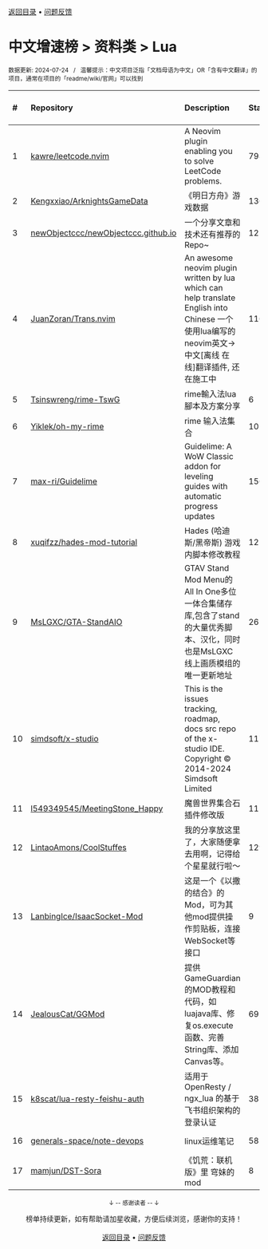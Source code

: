 <a href="https://gitee.com/GrowingGit/GitHub-Chinese-Top-Charts#github中文排行榜">返回目录</a> • <a href="/content/docs/feedback.md">问题反馈</a>

# 中文增速榜 > 资料类 > Lua
<sub>数据更新: 2024-07-24&nbsp;&nbsp;&nbsp;/&nbsp;&nbsp;&nbsp;温馨提示：中文项目泛指「文档母语为中文」OR「含有中文翻译」的项目，通常在项目的「readme/wiki/官网」可以找到</sub>

|#|Repository|Description|Stars|Average daily growth|Updated|
|:-|:-|:-|:-|:-|:-|
|1|[kawre/leetcode.nvim](https://github.com/kawre/leetcode.nvim)|A Neovim plugin enabling you to solve LeetCode problems.|798|3|2024-06-27|
|2|[Kengxxiao/ArknightsGameData](https://github.com/Kengxxiao/ArknightsGameData)|《明日方舟》游戏数据|1360|1|2024-07-16|
|3|[newObjectccc/newObjectccc.github.io](https://github.com/newObjectccc/newObjectccc.github.io)|一个分享文章和技术还有推荐的Repo~|12|0|2024-07-20|
|4|[JuanZoran/Trans.nvim](https://github.com/JuanZoran/Trans.nvim)|An awesome neovim plugin written by lua which can help translate English into Chinese 一个使用lua编写的neovim英文->中文[离线    在线]翻译插件, 还在施工中|116|0|2024-04-21|
|5|[Tsinswreng/rime-TswG](https://github.com/Tsinswreng/rime-TswG)|rime輸入法lua腳本及方案分享|6|0|2024-05-06|
|6|[Yiklek/oh-my-rime](https://github.com/Yiklek/oh-my-rime)|rime 输入法集合|10|0|2024-04-22|
|7|[max-ri/Guidelime](https://github.com/max-ri/Guidelime)|Guidelime: A WoW Classic addon for leveling guides with automatic progress updates|156|0|2024-07-12|
|8|[xuqifzz/hades-mod-tutorial](https://github.com/xuqifzz/hades-mod-tutorial)|Hades (哈迪斯/黑帝斯) 游戏内脚本修改教程|125|0|2024-06-23|
|9|[MsLGXC/GTA-StandAIO](https://github.com/MsLGXC/GTA-StandAIO)|GTAV Stand Mod Menu的All In One多位一体合集储存库,包含了stand的大量优秀脚本、汉化，同时也是MsLGXC线上画质模组的唯一更新地址|26|0|2024-06-26|
|10|[simdsoft/x-studio](https://github.com/simdsoft/x-studio)|This is the issues tracking, roadmap, docs src repo of the x-studio IDE. Copyright © 2014-2024 Simdsoft Limited|117|0|2024-07-15|
|11|[l549349545/MeetingStone_Happy](https://github.com/l549349545/MeetingStone_Happy)|魔兽世界集合石插件修改版|11|0|2024-05-09|
|12|[LintaoAmons/CoolStuffes](https://github.com/LintaoAmons/CoolStuffes)|我的分享放这里了，大家随便拿去用啊，记得给个星星就行啦～|129|0|2024-07-18|
|13|[LanbingIce/IsaacSocket-Mod](https://github.com/LanbingIce/IsaacSocket-Mod)|这是一个《以撒的结合》的Mod，可为其他mod提供操作剪贴板，连接WebSocket等接口|9|0|2024-03-15|
|14|[JealousCat/GGMod](https://github.com/JealousCat/GGMod)|提供GameGuardian的MOD教程和代码，如luajava库、修复os.execute函数、完善String库、添加Canvas等。|69|0|2024-07-04|
|15|[k8scat/lua-resty-feishu-auth](https://github.com/k8scat/lua-resty-feishu-auth)|适用于 OpenResty / ngx_lua 的基于飞书组织架构的登录认证|38|0|2024-05-08|
|16|[generals-space/note-devops](https://github.com/generals-space/note-devops)|linux运维笔记|58|0|2024-07-20|
|17|[mamjun/DST-Sora](https://github.com/mamjun/DST-Sora)|《饥荒：联机版》里 穹妹的mod|8|0|2024-07-16|

<div align="center">
    <p><sub>↓ -- 感谢读者 -- ↓</sub></p>
    榜单持续更新，如有帮助请加星收藏，方便后续浏览，感谢你的支持！
</div>

<br/>

<div align="center"><a href="https://gitee.com/GrowingGit/GitHub-Chinese-Top-Charts#github中文排行榜">返回目录</a> • <a href="/content/docs/feedback.md">问题反馈</a></div>
